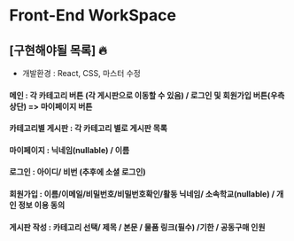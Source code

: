 # Front-End WorkSpace

## [구현해야될 목록] 🔥

- 개발환경 : React, CSS, 마스터 수정

#### 메인 : 각 카테고리 버튼 (각 게시판으로 이동할 수 있음) / 로그인 및 회원가입 버튼(우측 상단) => 마이페이지 버튼

#### 카테고리별 게시판 : 각 카테고리 별로 게시판 목록

#### 마이페이지 : 닉네임(nullable) / 이름

#### 로그인 : 아이디/ 비번 (추후에 소셜 로그인)

#### 회원가입 : 이름/이메일/비밀번호/비밀번호확인/활동 닉네임/ 소속학교(nullable) / 개인 정보 이용 동의

#### 게시판 작성 : 카테고리 선택/ 제목 / 본문 / 물품 링크(필수) /기한 / 공동구매 인원

</br></br>
